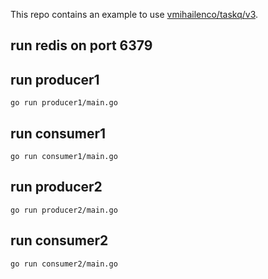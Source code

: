 This repo contains an example to use [vmihailenco/taskq/v3](github.com/vmihailenco/taskq/v3).
## run redis on port 6379

## run producer1

```
go run producer1/main.go
```

## run consumer1

```
go run consumer1/main.go
```

## run producer2

```
go run producer2/main.go
```

## run consumer2

```
go run consumer2/main.go
```
